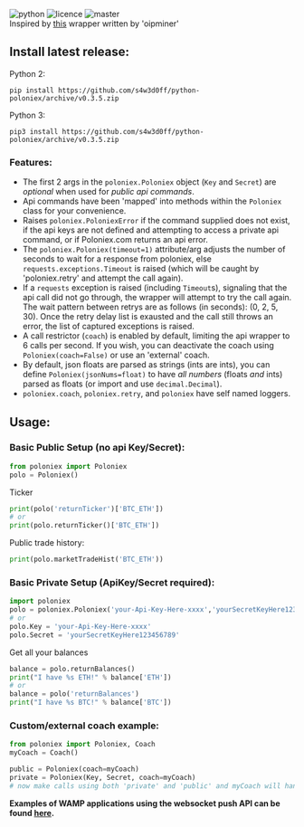 ![python](https://img.shields.io/badge/python-2.7%20%26%203-blue.svg) ![licence](https://img.shields.io/badge/licence-GPL%20v2-blue.svg) ![master](https://api.travis-ci.org/s4w3d0ff/python-poloniex.svg?branch=master)  
Inspired by [this](http://pastebin.com/8fBVpjaj) wrapper written by 'oipminer'

## Install latest release:
Python 2:
```
pip install https://github.com/s4w3d0ff/python-poloniex/archive/v0.3.5.zip
```

Python 3:
```
pip3 install https://github.com/s4w3d0ff/python-poloniex/archive/v0.3.5.zip
```

### Features:
- The first 2 args in the `poloniex.Poloniex` object (`Key` and `Secret`) are _optional_ when used for _public api commands_.
- Api commands have been 'mapped' into methods within the `Poloniex` class for your convenience.
- Raises `poloniex.PoloniexError` if the command supplied does not exist, if the api keys are not defined and attempting to access a private api command, or if Poloniex.com returns an api error.
- The `poloniex.Poloniex(timeout=1)` attribute/arg adjusts the number of seconds to wait for a response from poloniex, else `requests.exceptions.Timeout` is raised (which will be caught by 'poloniex.retry' and attempt the call again).
- If a `requests` exception is raised (including `Timeout`s), signaling that the api call did not go through, the wrapper will attempt to try the call again. The wait pattern between retrys are as follows (in seconds): (0, 2, 5, 30). Once the retry delay list is exausted and the call still throws an error, the list of captured exceptions is raised.
- A call restrictor (`coach`) is enabled by default, limiting the api wrapper to 6 calls per second. If you wish, you can deactivate the coach using `Poloniex(coach=False)` or use an 'external' coach.
- By default, json floats are parsed as strings (ints are ints), you can define `Poloniex(jsonNums=float)` to have _all numbers_ (floats _and_ ints) parsed as floats (or import and use `decimal.Decimal`).
- `poloniex.coach`, `poloniex.retry`, and `poloniex` have self named loggers.

## Usage:
### Basic Public Setup (no api Key/Secret):
```python
from poloniex import Poloniex
polo = Poloniex()
```
Ticker
```python
print(polo('returnTicker')['BTC_ETH'])
# or
print(polo.returnTicker()['BTC_ETH'])
```
Public trade history:
```python
print(polo.marketTradeHist('BTC_ETH'))
```

### Basic Private Setup (ApiKey/Secret required):
```python
import poloniex
polo = poloniex.Poloniex('your-Api-Key-Here-xxxx','yourSecretKeyHere123456789')
# or
polo.Key = 'your-Api-Key-Here-xxxx'
polo.Secret = 'yourSecretKeyHere123456789'
```
Get all your balances
```python
balance = polo.returnBalances()
print("I have %s ETH!" % balance['ETH'])
# or
balance = polo('returnBalances')
print("I have %s BTC!" % balance['BTC'])
```
### Custom/external coach example:
```python
from poloniex import Poloniex, Coach
myCoach = Coach()

public = Poloniex(coach=myCoach)
private = Poloniex(Key, Secret, coach=myCoach)
# now make calls using both 'private' and 'public' and myCoach will handle both
```

**Examples of WAMP applications using the websocket push API can be found [here](https://github.com/s4w3d0ff/python-poloniex/tree/master/examples).**
